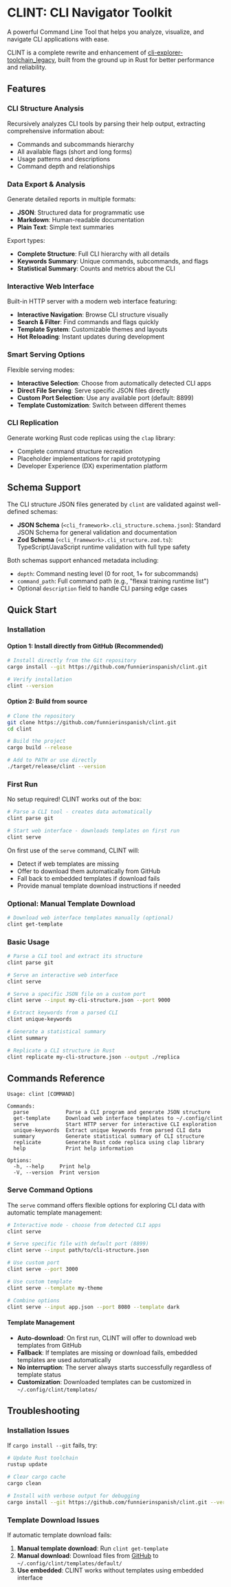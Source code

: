 
# CLINT: CLI Navigator Toolkit

A powerful Command Line Tool that helps you analyze, visualize, and navigate CLI applications with ease.

CLINT is a complete rewrite and enhancement of [cli-explorer-toolchain_legacy](https://github.com/funnierinspanish/cli-explorer-toolchain_legacy), built from the ground up in Rust for better performance and reliability.

## Features

### CLI Structure Analysis

Recursively analyzes CLI tools by parsing their help output, extracting comprehensive information about:

- Commands and subcommands hierarchy
- All available flags (short and long forms)
- Usage patterns and descriptions
- Command depth and relationships

### Data Export & Analysis

Generate detailed reports in multiple formats:

- **JSON**: Structured data for programmatic use
- **Markdown**: Human-readable documentation
- **Plain Text**: Simple text summaries

Export types:

- **Complete Structure**: Full CLI hierarchy with all details
- **Keywords Summary**: Unique commands, subcommands, and flags
- **Statistical Summary**: Counts and metrics about the CLI

### Interactive Web Interface

Built-in HTTP server with a modern web interface featuring:

- **Interactive Navigation**: Browse CLI structure visually
- **Search & Filter**: Find commands and flags quickly
- **Template System**: Customizable themes and layouts
- **Hot Reloading**: Instant updates during development

### Smart Serving Options

Flexible serving modes:

- **Interactive Selection**: Choose from automatically detected CLI apps
- **Direct File Serving**: Serve specific JSON files directly
- **Custom Port Selection**: Use any available port (default: 8899)
- **Template Customization**: Switch between different themes

### CLI Replication

Generate working Rust code replicas using the `clap` library:

- Complete command structure recreation
- Placeholder implementations for rapid prototyping
- Developer Experience (DX) experimentation platform

## Schema Support

The CLI structure JSON files generated by `clint` are validated against well-defined schemas:

- **JSON Schema** (`<cli_framework>.cli_structure.schema.json`): Standard JSON Schema for general validation and documentation
- **Zod Schema** (`<cli_framework>.cli_structure.zod.ts`): TypeScript/JavaScript runtime validation with full type safety

Both schemas support enhanced metadata including:

- `depth`: Command nesting level (0 for root, 1+ for subcommands)
- `command_path`: Full command path (e.g., "flexai training runtime list")
- Optional `description` field to handle CLI parsing edge cases

## Quick Start

### Installation

#### Option 1: Install directly from GitHub (Recommended)

```bash
# Install directly from the Git repository
cargo install --git https://github.com/funnierinspanish/clint.git

# Verify installation
clint --version
```

#### Option 2: Build from source

```bash
# Clone the repository
git clone https://github.com/funnierinspanish/clint.git
cd clint

# Build the project
cargo build --release

# Add to PATH or use directly
./target/release/clint --version
```

### First Run

No setup required! CLINT works out of the box:

```bash
# Parse a CLI tool - creates data automatically
clint parse git

# Start web interface - downloads templates on first run
clint serve
```

On first use of the `serve` command, CLINT will:

- Detect if web templates are missing
- Offer to download them automatically from GitHub
- Fall back to embedded templates if download fails
- Provide manual template download instructions if needed

### Optional: Manual Template Download

```bash
# Download web interface templates manually (optional)
clint get-template
```

### Basic Usage

```bash
# Parse a CLI tool and extract its structure
clint parse git

# Serve an interactive web interface
clint serve

# Serve a specific JSON file on a custom port
clint serve --input my-cli-structure.json --port 9000

# Extract keywords from a parsed CLI
clint unique-keywords

# Generate a statistical summary
clint summary

# Replicate a CLI structure in Rust
clint replicate my-cli-structure.json --output ./replica
```

## Commands Reference

```text
Usage: clint [COMMAND]

Commands:
  parse            Parse a CLI program and generate JSON structure
  get-template     Download web interface templates to ~/.config/clint
  serve            Start HTTP server for interactive CLI exploration
  unique-keywords  Extract unique keywords from parsed CLI data
  summary          Generate statistical summary of CLI structure
  replicate        Generate Rust code replica using clap library
  help             Print help information

Options:
  -h, --help     Print help
  -V, --version  Print version
```

### Serve Command Options

The `serve` command offers flexible options for exploring CLI data with automatic template management:

```bash
# Interactive mode - choose from detected CLI apps
clint serve

# Serve specific file with default port (8899)
clint serve --input path/to/cli-structure.json

# Use custom port
clint serve --port 3000

# Use custom template
clint serve --template my-theme

# Combine options
clint serve --input app.json --port 8080 --template dark
```

#### Template Management

- **Auto-download**: On first run, CLINT will offer to download web templates from GitHub
- **Fallback**: If templates are missing or download fails, embedded templates are used automatically
- **No interruption**: The server always starts successfully regardless of template status
- **Customization**: Downloaded templates can be customized in `~/.config/clint/templates/`

## Troubleshooting

### Installation Issues

If `cargo install --git` fails, try:

```bash
# Update Rust toolchain
rustup update

# Clear cargo cache
cargo clean

# Install with verbose output for debugging
cargo install --git https://github.com/funnierinspanish/clint.git --verbose
```

### Template Download Issues

If automatic template download fails:

1. **Manual template download**: Run `clint get-template`
2. **Manual download**: Download files from [GitHub](https://github.com/funnierinspanish/clint/tree/main/src/web) to `~/.config/clint/templates/default/`
3. **Use embedded**: CLINT works without templates using embedded interface
